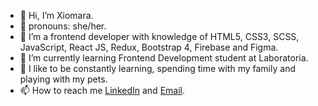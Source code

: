 - 👋 Hi, I’m Xiomara.
- 🤩 pronouns: she/her.
- 👀 I’m a frontend developer with knowledge of HTML5, CSS3, SCSS, JavaScript, React JS, Redux, Bootstrap 4, Firebase and Figma.
- 🌱 I’m currently learning Frontend Development student at Laboratoria.
- 💞️ I like to be constantly learning, spending time with my family and playing with my pets.
- 📫 How to reach me <a href="https://www.linkedin.com/in/xiomara-c%C3%A1rdenas-hern%C3%A1ndez-73532617a/" />LinkedIn</a>
 and <a href="mailto:xiomarach2000@gmail.com " />Email</a>.
